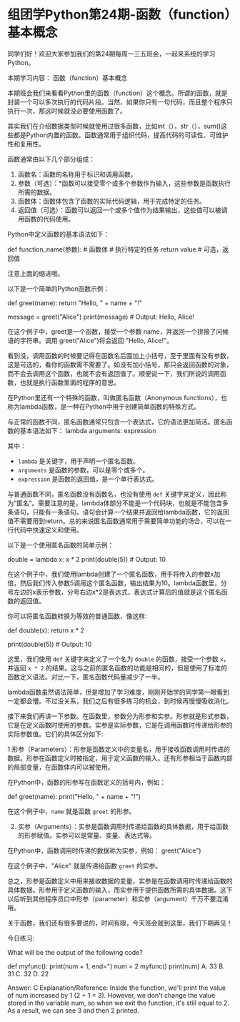 # 组团学Python第24期-函数（function）基本概念

同学们好！欢迎大家参加我们的第24期每周一三五班会，一起来系统的学习Python。

本期学习内容： 函数（function）基本概念

本期班会我们来看看Python里的函数（function）这个概念。所谓的函数，就是封装一个可以多次执行的代码片段。当然，如果你只有一句代码，而且整个程序只执行一次，那这时候就没必要使用函数了。

其实我们在介绍数据类型时候就使用过很多函数，比如int（），str（），sum()这些都是Python内置的函数。函数通常用于组织代码，提高代码的可读性、可维护性和复用性。

函数通常由以下几个部分组成：

1. 函数名：函数的名称用于标识和调用函数。
2. 参数（可选）：*函数可以接受零个或多个参数作为输入，这些参数是函数执行所需的数据。
3. 函数体：函数体包含了函数的实际代码逻辑，用于完成特定的任务。
4. 返回值（可选）：函数可以返回一个或多个值作为结果输出，这些值可以被调用函数的代码使用。

Python中定义函数的基本语法如下：

def function_name(参数):
    # 函数体
    # 执行特定的任务
    return value  # 可选，返回值

注意上面的缩进哦。

以下是一个简单的Python函数示例：

def greet(name):
    return "Hello, " + name + "!"

message = greet("Alice")
print(message)  # Output: Hello, Alice!

在这个例子中，greet是一个函数，接受一个参数 name，并返回一个拼接了问候语的字符串。调用 greet("Alice")将会返回 "Hello, Alice!"。

看到没，调用函数的时候要记得在函数名后面加上小括号，至于里面有没有参数，这是可选的，看你的函数需不需要了。如没有加小括号，那只会返回函数的对象，而不会去调用这个函数，也就不会有返回值了。顺便说一下，我们所说的调用函数，也就是执行函数里面的程序的意思。

在Python里还有一个特殊的函数，叫做匿名函数（Anonymous functions），也称为lambda函数，是一种在Python中用于创建简单函数的特殊方式。

与正常的函数不同，匿名函数通常只包含一个表达式，它的语法更加简洁。匿名函数的基本语法如下：
lambda arguments: expression

其中：
- `lambda` 是关键字，用于声明一个匿名函数。
- `arguments` 是函数的参数，可以是零个或多个。
- `expression` 是函数的返回值，是一个单行表达式。

与普通函数不同，匿名函数没有函数名，也没有使用 `def` 关键字来定义，因此称为“匿名”。需要注意的是，lambda体部分不能是一个代码块，也就是不能包含多条语句，只能有一条语句，语句会计算一个结果并返回给lambda函数，它的返回值不需要用到return。总的来说匿名函数通常用于需要简单功能的场合，可以在一行代码中快速定义和使用。

以下是一个使用匿名函数的简单示例：

double = lambda x: x * 2
print(double(5))  # Output: 10

在这个例子中，我们使用lambda创建了一个匿名函数，用于将传入的参数x加倍，然后我们传入参数5调用这个匿名函数，输出结果为10。lambda函数里，分号左边的x表示参数，分号右边x*2是表达式，表达式计算后的值就是这个匿名函数的返回值。

你可以将匿名函数转换为等效的普通函数，像这样:

def double(x):
    return x * 2

print(double(5))  # Output: 10

这里，我们使用 `def` 关键字来定义了一个名为 `double` 的函数，接受一个参数 `x`，并返回 `x * 2` 的结果。这与之前的匿名函数的功能是相同的，但是使用了标准的函数定义语法。对比一下，匿名函数代码量减少了一半。

lambda函数虽然语法简单，但是增加了学习难度，刚刚开始学的同学第一眼看到一定都会懵。不过没关系，我们之后有很多练习的机会，到时候再慢慢吸收消化。

接下来我们再讲一下参数。在函数里，参数分为形参和实参。形参就是形式参数，它是在定义函数时使用的参数。实参是实际参数，它是在调用函数时传递给形参的实际参数值。它们的具体区分如下:

1.形参（Parameters）：形参是函数定义中的变量名，用于接收函数调用时传递的数据。形参在函数定义时被指定，用于定义函数的输入。还有形参相当于函数内部的局部变量，在函数体内可以被使用。

在Python中，函数的形参写在函数定义的括号内，例如：

def greet(name):
    print("Hello, " + name + "!")

在这个例子中，`name` 就是函数 `greet` 的形参。

2. 实参（Arguments）：实参是函数调用时传递给函数的具体数据，用于给函数的形参赋值。实参可以是常量、变量、表达式等。

在Python中，函数调用时传递的数据称为实参，例如：
greet("Alice")

在这个例子中，"Alice" 就是传递给函数 `greet` 的实参。

总之，形参是函数定义中用来接收数据的变量，实参是在函数调用时传递给函数的具体数据。形参用于定义函数的输入，而实参用于提供函数所需的具体数据。这下以后听到其他程序员口中形参（parameter）和实参（argument）千万不要混淆哦。

关于函数，我们还有很多要说的，时间有限，今天班会就到这里，我们下期再见！


今日练习:

What will be the output of the following code? 

def myfunc():
    print(num + 1, end=")
num = 2
myfunc()
print(num)
A. 33
B. 31
C. 32
D. 22


Answer: C
Explanation/Reference:
Inside the function, we'll print the value of num increased by 1 (2 + 1 = 3). However, we don't change the value stored in
the variable num, so when we exit the function, it's still equal to 2. As a result, we can see 3 and then 2 printed.
